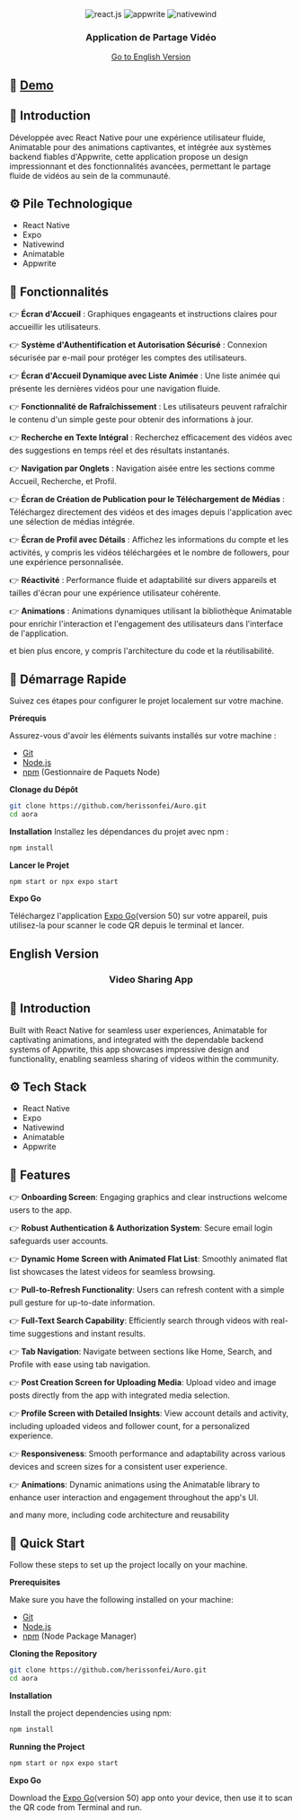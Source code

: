<div align="center">
  <div>
    <img src="https://img.shields.io/badge/-React_Native-black?style=for-the-badge&logoColor=white&logo=react&color=61DAFB" alt="react.js" />
    <img src="https://img.shields.io/badge/-Appwrite-black?style=for-the-badge&logoColor=white&logo=appwrite&color=FD366E" alt="appwrite" />
    <img src="https://img.shields.io/badge/NativeWind-black?style=for-the-badge&logoColor=white&logo=tailwindcss&color=06B6D4" alt="nativewind" />
  </div>

  <h3 align="center">Application de Partage Vidéo</h3>
  
</div>

<div align="center">
  <a href="#english-version">Go to English Version</a>
</div>

## 🤖 [Demo](https://drive.google.com/file/d/1rVDtrMhNlRECtdBUQxn4_4h_EsALOBXP/view)

## <a name="introduction">🤖 Introduction</a>

Développée avec React Native pour une expérience utilisateur fluide, Animatable pour des animations captivantes, et intégrée aux systèmes backend fiables d'Appwrite, cette application propose un design impressionnant et des fonctionnalités avancées, permettant le partage fluide de vidéos au sein de la communauté.

## <a name="tech-stack">⚙️ Pile Technologique</a>

- React Native
- Expo
- Nativewind
- Animatable
- Appwrite

## <a name="features">🔋 Fonctionnalités</a>

👉 **Écran d'Accueil** : Graphiques engageants et instructions claires pour accueillir les utilisateurs.

👉 **Système d'Authentification et Autorisation Sécurisé** : Connexion sécurisée par e-mail pour protéger les comptes des utilisateurs.

👉 **Écran d'Accueil Dynamique avec Liste Animée** : Une liste animée qui présente les dernières vidéos pour une navigation fluide.

👉 **Fonctionnalité de Rafraîchissement** : Les utilisateurs peuvent rafraîchir le contenu d'un simple geste pour obtenir des informations à jour.

👉 **Recherche en Texte Intégral** : Recherchez efficacement des vidéos avec des suggestions en temps réel et des résultats instantanés.

👉 **Navigation par Onglets** : Navigation aisée entre les sections comme Accueil, Recherche, et Profil.

👉 **Écran de Création de Publication pour le Téléchargement de Médias** : Téléchargez directement des vidéos et des images depuis l'application avec une sélection de médias intégrée.

👉 **Écran de Profil avec Détails** : Affichez les informations du compte et les activités, y compris les vidéos téléchargées et le nombre de followers, pour une expérience personnalisée.

👉 **Réactivité** : Performance fluide et adaptabilité sur divers appareils et tailles d'écran pour une expérience utilisateur cohérente.

👉 **Animations** : Animations dynamiques utilisant la bibliothèque Animatable pour enrichir l'interaction et l'engagement des utilisateurs dans l'interface de l'application.

et bien plus encore, y compris l'architecture du code et la réutilisabilité.

## <a name="quick-start">🤸 Démarrage Rapide</a>

Suivez ces étapes pour configurer le projet localement sur votre machine.

**Prérequis**

Assurez-vous d'avoir les éléments suivants installés sur votre machine :

- [Git](https://git-scm.com/)
- [Node.js](https://nodejs.org/en)
- [npm](https://www.npmjs.com/) (Gestionnaire de Paquets Node)

**Clonage du Dépôt**

```bash
git clone https://github.com/herissonfei/Auro.git
cd aora
```

**Installation**
Installez les dépendances du projet avec npm :

```bash
npm install
```

**Lancer le Projet**

```bash
npm start or npx expo start
```

**Expo Go**

Téléchargez l'application [Expo Go](https://expo.dev/go)(version 50) sur votre appareil, puis utilisez-la pour scanner le code QR depuis le terminal et lancer.

## <a name="english-version">English Version</a>

<div align="center">
 
  <h3 align="center">Video Sharing App</h3>

</div>

## <a name="introduction">🤖 Introduction</a>

Built with React Native for seamless user experiences, Animatable for captivating animations, and integrated with the dependable backend systems of Appwrite,
this app showcases impressive design and functionality, enabling seamless sharing of videos within the community.

## <a name="tech-stack">⚙️ Tech Stack</a>

- React Native
- Expo
- Nativewind
- Animatable
- Appwrite

## <a name="features">🔋 Features</a>

👉 **Onboarding Screen**: Engaging graphics and clear instructions welcome users to the app.

👉 **Robust Authentication & Authorization System**: Secure email login safeguards user accounts.

👉 **Dynamic Home Screen with Animated Flat List**: Smoothly animated flat list showcases the latest videos for seamless browsing.

👉 **Pull-to-Refresh Functionality**: Users can refresh content with a simple pull gesture for up-to-date information.

👉 **Full-Text Search Capability**: Efficiently search through videos with real-time suggestions and instant results.

👉 **Tab Navigation**: Navigate between sections like Home, Search, and Profile with ease using tab navigation.

👉 **Post Creation Screen for Uploading Media**: Upload video and image posts directly from the app with integrated media selection.

👉 **Profile Screen with Detailed Insights**: View account details and activity, including uploaded videos and follower count, for a personalized experience.

👉 **Responsiveness**: Smooth performance and adaptability across various devices and screen sizes for a consistent user experience.

👉 **Animations**: Dynamic animations using the Animatable library to enhance user interaction and engagement throughout the app's UI.

and many more, including code architecture and reusability

## <a name="quick-start">🤸 Quick Start</a>

Follow these steps to set up the project locally on your machine.

**Prerequisites**

Make sure you have the following installed on your machine:

- [Git](https://git-scm.com/)
- [Node.js](https://nodejs.org/en)
- [npm](https://www.npmjs.com/) (Node Package Manager)

**Cloning the Repository**

```bash
git clone https://github.com/herissonfei/Auro.git
cd aora
```

**Installation**

Install the project dependencies using npm:

```bash
npm install
```

**Running the Project**

```bash
npm start or npx expo start
```

**Expo Go**

Download the [Expo Go](https://expo.dev/go)(version 50) app onto your device, then use it to scan the QR code from Terminal and run.
